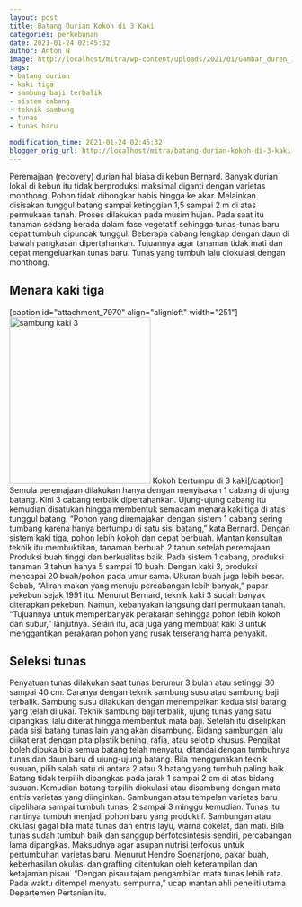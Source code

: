 ```yaml
---
layout: post
title: Batang Durian Kokoh di 3 Kaki
categories: perkebunan
date: 2021-01-24 02:45:32
author: Anton N
image: http://localhost/mitra/wp-content/uploads/2021/01/Gambar_duren_1024x655.jpg
tags:
- batang durian
- kaki tiga
- sambung baji terbalik
- sistem cabang
- teknik sambung
- tunas
- tunas baru

modification_time: 2021-01-24 02:45:32
blogger_orig_url: http://localhost/mitra/batang-durian-kokoh-di-3-kaki.html
---
```


Peremajaan (recovery) durian hal biasa di kebun Bernard. Banyak durian lokal di kebun itu tidak berproduksi maksimal diganti dengan varietas monthong. Pohon tidak dibongkar habis hingga ke akar. Melainkan disisakan tunggul batang sampai ketinggian 1,5 sampai 2 m di atas permukaan tanah.
Proses dilakukan pada musim hujan. Pada saat itu tanaman sedang berada dalam fase vegetatif sehingga tunas-tunas baru cepat tumbuh dipuncak tunggul. Beberapa cabang lengkap dengan daun di bawah pangkasan dipertahankan. Tujuannya agar tanaman tidak mati dan cepat mengeluarkan tunas baru. Tunas yang tumbuh lalu diokulasi dengan monthong.
<h2 id="Menara">Menara kaki tiga</h2>
[caption id="attachment_7970" align="alignleft" width="251"]<a href="http://127.0.0.1/mitra/wp-content/uploads/2021/01/Gambar_3kaki_648x768.jpg"><img class=" wp-image-7970" src="http://127.0.0.1/mitra/wp-content/uploads/2021/01/Gambar_3kaki_648x768.jpg" alt="sambung kaki 3" width="251" height="297" /></a> Kokoh bertumpu di 3 kaki[/caption]
Semula peremajaan dilakukan hanya dengan menyisakan 1 cabang di ujung batang. Kini 3 cabang terbaik dipertahankan. Ujung-ujung cabang itu kemudian disatukan hingga membentuk semacam menara kaki tiga di atas tunggul batang. “Pohon yang diremajakan dengan sistem 1 cabang sering tumbang karena hanya bertumpu di satu sisi batang,” kata Bernard.
Dengan sistem kaki tiga, pohon lebih kokoh dan cepat berbuah. Mantan konsultan teknik itu membuktikan, tanaman berbuah 2 tahun setelah peremajaan.
Produksi buah tinggi dan berkualitas baik. Pada sistem 1 cabang, produksi tanaman 3 tahun hanya 5 sampai 10 buah. Dengan kaki 3, produksi mencapai 20 buah/pohon pada umur sama. Ukuran buah juga lebih besar. Sebab, “Aliran makan yang menuju percabangan lebih banyak,” papar pekebun sejak 1991 itu.
Menurut Bernard, teknik kaki 3 sudah banyak diterapkan pekebun. Namun, kebanyakan langsung dari permukaan tanah. “Tujuannya untuk memperbanyak perakaran sehingga pohon lebih kokoh dan subur,” lanjutnya. Selain itu, ada juga yang membuat kaki 3 untuk menggantikan perakaran pohon yang rusak terserang hama penyakit.
<h2 id="Memancing">Seleksi tunas</h2>
Penyatuan tunas dilakukan saat tunas berumur 3 bulan atau setinggi 30 sampai 40 cm. Caranya dengan teknik sambung susu atau sambung baji terbalik.
Sambung susu dilakukan dengan menempelkan kedua sisi batang yang telah dilukai. Teknik sambung baji terbalik, ujung tunas yang satu dipangkas, lalu dikerat hingga membentuk mata baji.
Setelah itu diselipkan pada sisi batang tunas lain yang akan disambung. Bidang sambungan lalu diikat erat dengan pita plastik bening, rafia, atau selotip khusus. Pengikat boleh dibuka bila semua batang telah menyatu, ditandai dengan tumbuhnya tunas dan daun baru di ujung-ujung batang.
Bila menggunakan teknik susuan, pilih salah satu di antara 2 atau 3 batang yang tumbuh paling baik. Batang tidak terpilih dipangkas pada jarak 1 sampai 2 cm di atas bidang susuan. Kemudian batang terpilih diokulasi atau disambung dengan mata entris varietas yang diinginkan.
Sambungan atau tempelan varietas baru dipelihara sampai tumbuh tunas, 2 sampai 3 minggu kemudian. Tunas itu nantinya tumbuh menjadi pohon baru yang produktif.
Sambungan atau okulasi gagal bila mata tunas dan entris layu, warna cokelat, dan mati. Bila tunas sudah tumbuh baik dan sanggup berfotosintesis sendiri, percabangan lama dipangkas. Maksudnya agar asupan nutrisi terfokus untuk pertumbuhan varietas baru.
Menurut Hendro Soenarjono, pakar buah, keberhasilan okulasi dan grafting ditentukan oleh keterampilan dan ketajaman pisau. “Dengan pisau tajam pengambilan mata tunas lebih rata. Pada waktu ditempel menyatu sempurna,” ucap mantan ahli peneliti utama Departemen Pertanian itu.
